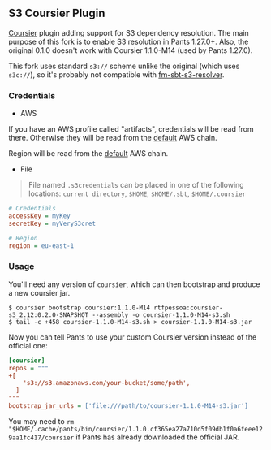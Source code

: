 ## S3 Coursier Plugin

[Coursier](https://github.com/alexarchambault/coursier) plugin adding support for S3 dependency resolution. The main purpose of this fork is to enable S3 resolution in Pants 1.27.0+. Also, the original 0.1.0 doesn't work with Coursier 1.1.0-M14 (used by Pants 1.27.0).

This fork uses standard `s3://` scheme unlike the original (which uses `s3c://`), so it's probably not compatible with [fm-sbt-s3-resolver](https://github.com/frugalmechanic/fm-sbt-s3-resolver).

### Credentials

* AWS

If you have an AWS profile called "artifacts", credentials will be read from there. Otherwise they will
be read from the [default](https://docs.aws.amazon.com/AWSJavaSDK/latest/javadoc/com/amazonaws/auth/DefaultAWSCredentialsProviderChain.html)
AWS chain.

Region will be read from the [default](https://sdk.amazonaws.com/java/api/latest/software/amazon/awssdk/regions/providers/DefaultAwsRegionProviderChain.html)
AWS chain.

* File

> File named `.s3credentials` can be placed in one of the following locations: `current directory`, `$HOME`, `$HOME/.sbt`, `$HOME/.coursier`

```ini
# Credentials
accessKey = myKey
secretKey = myVeryS3cret

# Region
region = eu-east-1
```

### Usage

You'll need any version of `coursier`, which can then bootstrap and produce a new coursier jar.

```shell
$ coursier bootstrap coursier:1.1.0-M14 rtfpessoa:coursier-s3_2.12:0.2.0-SNAPSHOT --assembly -o coursier-1.1.0-M14-s3.sh
$ tail -c +458 coursier-1.1.0-M14-s3.sh > coursier-1.1.0-M14-s3.jar
```

Now you can tell Pants to use your custom Coursier version instead of the official one:

```ini
[coursier]
repos = """
+[
    's3://s3.amazonaws.com/your-bucket/some/path',
  ]
"""
bootstrap_jar_urls = ['file:///path/to/coursier-1.1.0-M14-s3.jar']
```

You may need to `rm "$HOME/.cache/pants/bin/coursier/1.1.0.cf365ea27a710d5f09db1f0a6feee129aa1fc417/coursier` if Pants has already downloaded the official JAR.
